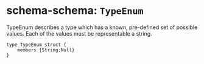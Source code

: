 # schema-schema: `TypeEnum`

TypeEnum describes a type which has a known, pre-defined set of possible
values.  Each of the values must be representable a string.


```ipldsch
type TypeEnum struct {
	members {String:Null}
}
```
